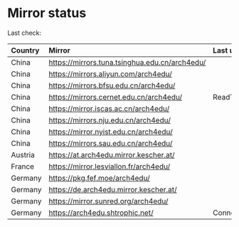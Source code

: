 <script src="./time.js"></script>
# Mirror status
Last check: <script type="text/javascript">localize(1759144805.4776874);</script>

|Country|Mirror|Last update|
|:------|:-----|:----------|
|China|https://mirrors.tuna.tsinghua.edu.cn/arch4edu/|<script type="text/javascript">localize(1759128622);</script>|
|China|https://mirrors.aliyun.com/arch4edu/|<script type="text/javascript">localize(1759128622);</script>|
|China|https://mirrors.bfsu.edu.cn/arch4edu/|<script type="text/javascript">localize(1759084783);</script>|
|China|https://mirrors.cernet.edu.cn/arch4edu/|ReadTimeout|
|China|https://mirror.iscas.ac.cn/arch4edu/|<script type="text/javascript">localize(1759128622);</script>|
|China|https://mirrors.nju.edu.cn/arch4edu/|<script type="text/javascript">localize(1759084783);</script>|
|China|https://mirror.nyist.edu.cn/arch4edu/|<script type="text/javascript">localize(1759128622);</script>|
|China|https://mirrors.sau.edu.cn/arch4edu/|<script type="text/javascript">localize(1756795646);</script>|
|Austria|https://at.arch4edu.mirror.kescher.at/|<script type="text/javascript">localize(1756104457);</script>|
|France|https://mirror.lesviallon.fr/arch4edu/|<script type="text/javascript">localize(1756709288);</script>|
|Germany|https://pkg.fef.moe/arch4edu/|<script type="text/javascript">localize(1756104457);</script>|
|Germany|https://de.arch4edu.mirror.kescher.at/|<script type="text/javascript">localize(1756104457);</script>|
|Germany|https://mirror.sunred.org/arch4edu/|<script type="text/javascript">localize(1759128622);</script>|
|Germany|https://arch4edu.shtrophic.net/|ConnectionError|

<script src="./tablefilter/tablefilter.js"></script>
<script src="./table.js"></script>
